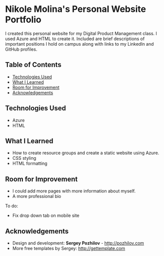 Nikole Molina's Personal Website Portfolio
=============

I created this personal website for my Digital Product Management class. I used Azure and HTML to create it. Included are brief descriptions of important positions I hold on campus along with links to my LinkedIn and GitHub profiles.


## Table of Contents
* [Technologies Used](#technologies-used)
* [What I Learned](#what-I-learned)
* [Room for Improvement](#room-for-improvement)
* [Acknowledgements](#acknowledgements)


## Technologies Used
- Azure
- HTML

## What I Learned
- How to create resource groups and create a static website using Azure.
- CSS styling
- HTML formatting 

## Room for Improvement
- I could add more pages with more information about myself.
- A more professional bio

To do:
- Fix drop down tab on mobile site

## Acknowledgements
* Design and development: **Sergey Pozhilov** - http://pozhilov.com
* More free templates by Sergey: http://gettemplate.com
